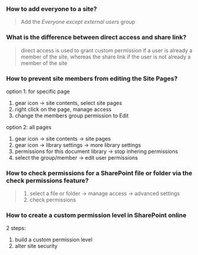 ### How to add everyone to a site?
>Add the *Everyone except external users* group

### What is the difference between direct access and share link?
>direct access is used to grant custom permission if a user is already a member of the site, whereas the share link if the user is not already a member of the site


### How to prevent site members from editing the Site Pages?

option 1: for specific page
1. gear icon -> site contents, select site pages
2. right click on the page, manage access
3. change the members group permission to Edit

option 2: all pages 
1. gear icon -> site contents -> site pages
2. gear icon -> library settings -> more library settings
3. permissions for this document library -> stop inhering permissions
4. select the group/member -> edit user permissions



### How to check permissions for a SharePoint file or folder via the check permissions feature?
>1. select a file or folder -> manage access -> advanced settings
>2. check permissions



### How to create a custom permission level in SharePoint online

2 steps:
1. build a custom permission level
2. alter site security

